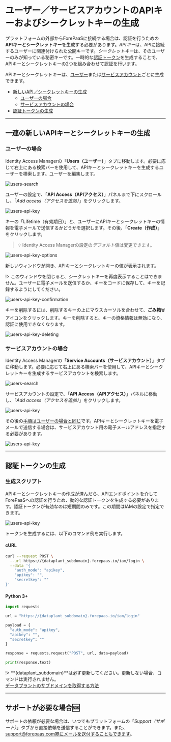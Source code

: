 # ユーザー／サービスアカウントのAPIキーおよびシークレットキーの生成

プラットフォームの外部からForePaaSに接続する場合は、認証を行うための**APIキーとシークレットキー**を生成する必要があります。*APIキー*は、APIに接続するユーザーに関連付けられた公開キーです。*シークレットキー*は、そのユーザーのみが知っている秘密キーです。一時的な[認証トークン](/jp/product/iam/users/api-secret-key.md?id=generate-an-authentication-token)を生成することで、APIキーとシークレットキーの2つを組み合わせて認証を行います。

APIキーとシークレットキーは、[ユーザー](/jp/product/iam/users/users)または[サービスアカウント](/jp/product/iam/users/service-accounts)ごとに生成できます。

* [新しいAPI／シークレットキーの生成](/jp/product/iam/users/api-secret-key.md?id=generate-a-new-set-of-api-and-secret-keys)
  * [ユーザーの場合](/jp/product/iam/users/api-secret-key.md?id=for-a-user)
  * [サービスアカウントの場合](/jp/product/iam/users/api-secret-key.md?id=for-a-service-account)
* [認証トークンの生成](/jp/product/iam/users/api-secret-key.md?id=generate-an-authentication-token)

--- 
## 一連の新しいAPIキーとシークレットキーの生成
### ユーザーの場合

Identity Access Managerの「**Users（ユーザー）**」タブに移動します。必要に応じて右上にある検索バーを使用して、APIキーとシークレットキーを生成するユーザーを検索します。ユーザーを編集します。

![users-search](picts/users-search.png)

ユーザーの設定で、「**API Access（APIアクセス）**」パネルまで下にスクロールし、「*Add access（アクセスを追加）*」をクリックします。

![users-api-key](picts/users-api-key.png)

キーの「Lifetime（有効期日）」と、ユーザーにAPIキーとシークレットキーの情報を電子メールで送信するかどうかを選択します。その後、「**Create（作成）**」をクリックします。

> 💡 Identity Access Managerの設定の*デフォルト*値は変更できます。

![users-api-key-options](picts/users-api-key-options.png)

新しいウィンドウが開き、APIキーとシークレットキーの値が表示されます。

!> このウィンドウを閉じると、シークレットキーを再度表示することはできません。ユーザーに電子メールを送信するか、キーをコードに保存して、キーを記録するようにしてください。

![users-api-key-confirmation](picts/users-api-key-confirmation.png)

キーを削除するには、削除するキーの上にマウスカーソルを合わせて、**ごみ箱**🗑️アイコンをクリックします。キーを削除すると、キーの資格情報は無効になり、認証に使用できなくなります。

![users-api-key-deleting](picts/users-api-key-deleting.png)


### サービスアカウントの場合

Identity Access Managerの「**Service Accounts（サービスアカウント）**」タブに移動します。必要に応じて右上にある検索バーを使用して、APIキーとシークレットキーを生成するサービスアカウントを検索します。

![users-search](picts/sa-search.png)

サービスアカウントの設定で、「**API Access（APIアクセス）**」パネルに移動し、「*Add access（アクセスを追加）*」をクリックします。

![users-api-key](picts/sa-api-key.png)

その後の[手順はユーザーの場合と同じ](/jp/product/iam/users/api-secret-key.md?id=for-a-user)です。APIキーとシークレットキーを電子メールで送信する場合は、サービスアカウント用の電子メールアドレスを指定する必要があります。

![users-api-key](picts/sa-email.png)

---
## 認証トークンの生成

### 生成スクリプト

APIキーとシークレットキーの作成が済んだら、APIエンドポイントを介してForePaaSへの認証を行うため、動的な認証トークンを生成する必要があります。認証トークンが有効なのは短期間のみです。この期間はIAMの設定で指定できます。

![users-api-key](picts/token-settings.png)

トークンを生成するには、以下のコマンド例を実行します。

<!-- tabs:start -->
#### **cURL**
```bash
curl --request POST \
  --url https://{dataplant_subdomain}.forepaas.io/iam/login \
  --data '{
    "auth_mode": "apikey",
    "apikey": "",
    "secretkey": ""
}'
```

#### **Python 3+**
```python
import requests

url = "https://{dataplant_subdomain}.forepaas.io/iam/login"

payload = {
  "auth_mode": "apikey",
  "apikey": "",
  "secretkey": ""
}

response = requests.request("POST", url, data=payload)

print(response.text)
```
<!-- tabs:end -->

!> **{dataplant_subdomain}**は必ず更新してください。更新しない場合、コマンドは実行されません。  
[データプラントのサブドメインを取得する方法](/jp/product/dataplant/config-ids?id=dataplant-subdomain)


---
##  サポートが必要な場合🆘

サポートの依頼が必要な場合は、いつでもプラットフォームの「*Support（サポート）*」タブから直接依頼を送信することができます。また、support@forepaas.com宛にメールを送付することもできます。